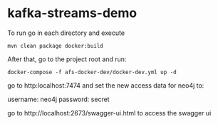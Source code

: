 # kafka-streams-demo

To run go in each directory and execute 

```
mvn clean package docker:build
```

After that, go to the project root and run:

```
docker-compose -f afs-docker-dev/docker-dev.yml up -d
```

go to http:localhost:7474 and set the new access data for neo4j to:

username: neo4j
password: secret


go to http://localhost:2673/swagger-ui.html to access the swagger ui